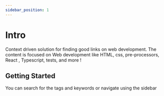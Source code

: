 ```yaml
---
sidebar_position: 1
---
```


# Intro

Context driven solution for finding good links on web development. The content is focused on Web development like HTML, css, pre-processors, React , Typescript, tests, and more ! 

## Getting Started

You can search for the tags and keywords or navigate using the sidebar
